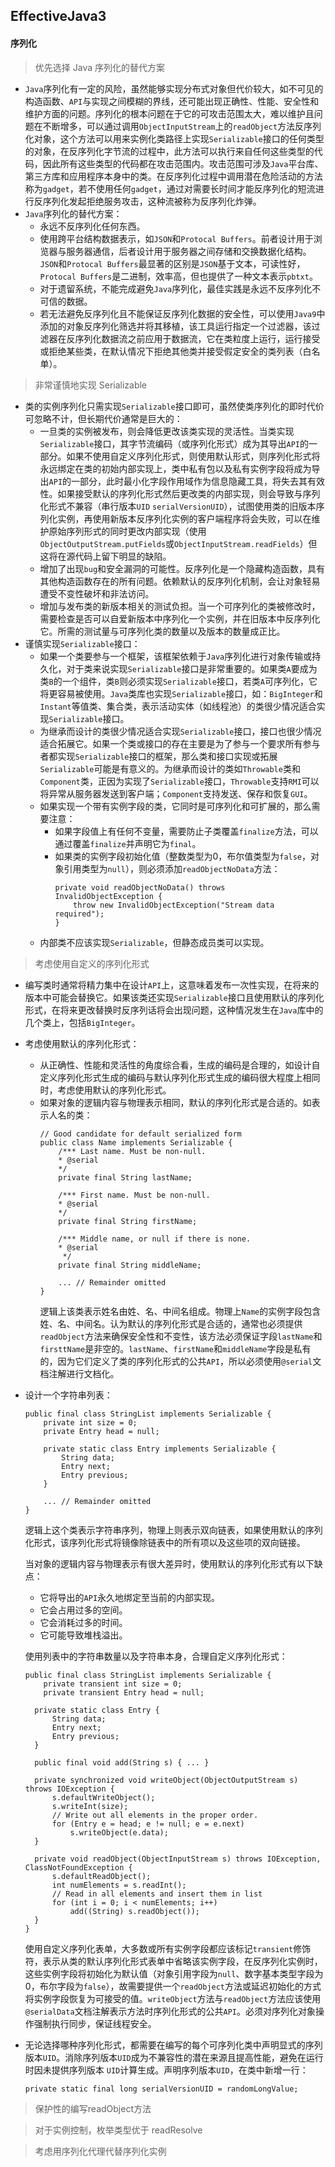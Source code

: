 ## EffectiveJava3

#### 序列化

> 优先选择 Java 序列化的替代方案
  * ```Java```序列化有一定的风险，虽然能够实现分布式对象但代价较大，如不可见的构造函数、```API```与实现之间模糊的界线，还可能出现正确性、性能、安全性和维护方面的问题。序列化的根本问题在于它的可攻击范围太大，难以维护且问题在不断增多，可以通过调用```ObjectInputStream```上的```readObject```方法反序列化对象，这个方法可以用来实例化类路径上实现```Serializable```接口的任何类型的对象，在反序列化字节流的过程中，此方法可以执行来自任何这些类型的代码，因此所有这些类型的代码都在攻击范围内。攻击范围可涉及```Java```平台库、第三方库和应用程序本身中的类。在反序列化过程中调用潜在危险活动的方法称为```gadget```，若不使用任何```gadget```，通过对需要长时间才能反序列化的短流进行反序列化发起拒绝服务攻击，这种流被称为反序列化炸弹。
  * ```Java```序列化的替代方案：
    * 永远不反序列化任何东西。
    * 使用跨平台结构数据表示，如```JSON```和```Protocal Buffers```。前者设计用于浏览器与服务器通信，后者设计用于服务器之间存储和交换数据化结构。```JSON```和```Protocal Buffers```最显著的区别是```JSON```基于文本，可读性好，```Protocal Buffers```是二进制，效率高，但也提供了一种文本表示```pbtxt```。
    * 对于遗留系统，不能完成避免```Java```序列化，最佳实践是永远不反序列化不可信的数据。
    * 若无法避免反序列化且不能保证反序列化数据的安全性，可以使用```Java9```中添加的对象反序列化筛选并将其移植，该工具运行指定一个过滤器，该过滤器在反序列化数据流之前应用于数据流，它在类粒度上运行，运行接受或拒绝某些类，在默认情况下拒绝其他类并接受假定安全的类列表（白名单）。

> 非常谨慎地实现 Serializable
  * 类的实例序列化只需实现```Serializable```接口即可，虽然使类序列化的即时代价可忽略不计，但长期代价通常是巨大的：
    * 一旦类的实例被发布，则会降低更改该类实现的灵活性。当类实现```Serializable```接口，其字节流编码（或序列化形式）成为其导出```API```的一部分。如果不使用自定义序列化形式，则使用默认形式，则序列化形式将永远绑定在类的初始内部实现上，类中私有包以及私有实例字段将成为导出```API```的一部分，此时最小化字段作用域作为信息隐藏工具，将失去其有效性。如果接受默认的序列化形式然后更改类的内部实现，则会导致与序列化形式不兼容（串行版本```UID``` ```serialVersionUID```），试图使用类的旧版本序列化实例，再使用新版本反序列化实例的客户端程序将会失败，可以在维护原始序列形式的同时更改内部实现（使用```ObjectOutputStream.putFields```或```ObjectInputStream.readFields```）但这将在源代码上留下明显的缺陷。
    * 增加了出现```bug```和安全漏洞的可能性。反序列化是一个隐藏构造函数，具有其他构造函数存在的所有问题。依赖默认的反序列化机制，会让对象轻易遭受不变性破坏和非法访问。
    * 增加与发布类的新版本相关的测试负担。当一个可序列化的类被修改时，需要检查是否可以自爱新版本中序列化一个实例，并在旧版本中反序列化它。所需的测试量与可序列化类的数量以及版本的数量成正比。
  * 谨慎实现```Serializable```接口：
    * 如果一个类要参与一个框架，该框架依赖于```Java```序列化进行对象传输或持久化，对于类来说实现```Serializable```接口是非常重要的。如果类```A```要成为类```B```的一个组件，类```B```则必须实现```Serializable```接口，若类```A```可序列化，它将更容易被使用。```Java```类库也实现```Serializable```接口，如：```BigInteger```和```Instant```等值类、集合类，表示活动实体（如线程池）的类很少情况适合实现```Serializable```接口。
    * 为继承而设计的类很少情况适合实现```Serializable```接口，接口也很少情况适合拓展它。如果一个类或接口的存在主要是为了参与一个要求所有参与者都实现```Serializable```接口的框架，那么类和接口实现或拓展```Serializable```可能是有意义的。为继承而设计的类如```Throwable```类和```Component```类，正因为实现了```Serializable```接口，```Throwable```支持```RMI```可以将异常从服务器发送到客户端；```Component```支持发送、保存和恢复```GUI```。
    * 如果实现一个带有实例字段的类，它同时是可序列化和可扩展的，那么需要注意：
      * 如果字段值上有任何不变量，需要防止子类覆盖```finalize```方法，可以通过覆盖```finalize```并声明它为```final```。
      * 如果类的实例字段初始化值（整数类型为0，布尔值类型为```false```，对象引用类型为```null```），则必须添加```readObjectNoData```方法：
        ```
        private void readObjectNoData() throws InvalidObjectException { 
            throw new InvalidObjectException("Stream data required"); 
        }
        ```
    * 内部类不应该实现```Serializable```，但静态成员类可以实现。    

> 考虑使用自定义的序列化形式
  * 编写类时通常将精力集中在设计```API```上，这意味着发布一次性实现，在将来的版本中可能会替换它。如果该类还实现```Serializable```接口且使用默认的序列化形式，在将来更改替换时反序列话将会出现问题，这种情况发生在```Java```库中的几个类上，包括```BigInteger```。
  * 考虑使用默认的序列化形式：
    * 从正确性、性能和灵活性的角度综合看，生成的编码是合理的，如设计自定义序列化形式生成的编码与默认序列化形式生成的编码很大程度上相同时，考虑使用默认的序列化形式。
    * 如果对象的逻辑内容与物理表示相同，默认的序列化形式是合适的。如表示人名的类：
      ```
      // Good candidate for default serialized form 
      public class Name implements Serializable { 
          /*** Last name. Must be non-null. 
          * @serial 
          */ 
          private final String lastName; 
          
          /*** First name. Must be non-null. 
          * @serial 
          */ 
          private final String firstName; 
          
          /*** Middle name, or null if there is none. 
          * @serial
           */ 
          private final String middleName;
          
          ... // Remainder omitted 
      }
      ```
      逻辑上该类表示姓名由姓、名、中间名组成。物理上```Name```的实例字段包含姓、名、中间名。认为默认的序列化形式是合适的，通常也必须提供```readObject```方法来确保安全性和不变性，该方法必须保证字段```lastName```和```firsttName```是非空的。```lastName```、```firstName```和```middleName```字段是私有的，因为它们定义了类的序列化形式的公共```API```，所以必须使用```@serial```文档注解进行文档化。
  * 设计一个字符串列表：
    ```
    public final class StringList implements Serializable { 
        private int size = 0; 
        private Entry head = null; 
        
        private static class Entry implements Serializable { 
            String data; 
            Entry next; 
            Entry previous; 
        }
        
        ... // Remainder omitted 
    }
    ```
    逻辑上这个类表示字符串序列，物理上则表示双向链表，如果使用默认的序列化形式，该序列化形式将镜像除链表中的所有项以及这些项的双向链接。
    
    当对象的逻辑内容与物理表示有很大差异时，使用默认的序列化形式有以下缺点：
      * 它将导出的```API```永久地绑定至当前的内部实现。
      * 它会占用过多的空间。
      * 它会消耗过多的时间。
      * 它可能导致堆栈溢出。

    使用列表中的字符串数量以及字符串本身，合理自定义序列化形式：
      ```
      public final class StringList implements Serializable {
          private transient int size = 0; 
          private transient Entry head = null; 
        
        private static class Entry { 
            String data; 
            Entry next; 
            Entry previous; 
        }
        
        public final void add(String s) { ... }

        private synchronized void writeObject(ObjectOutputStream s) throws IOException { 
            s.defaultWriteObject(); 
            s.writeInt(size); 
            // Write out all elements in the proper order.
            for (Entry e = head; e != null; e = e.next)
                s.writeObject(e.data); 
        }

        private void readObject(ObjectInputStream s) throws IOException, ClassNotFoundException { 
            s.defaultReadObject(); 
            int numElements = s.readInt(); 
            // Read in all elements and insert them in list
            for (int i = 0; i < numElements; i++) 
                add((String) s.readObject()); 
        }
      }
      ```
      使用自定义序列化表单，大多数或所有实例字段都应该标记```transient```修饰符，表示从类的默认序列化形式表单中省略该实例字段，在反序列化实例时，这些实例字段将初始化为默认值（对象引用字段为```null```、数字基本类型字段为0，布尔字段为```false```），故需要提供一个```readObject```方法或延迟初始化的方式将实例字段恢复为可接受的值。```writeObject```方法与```readObject```方法应该使用```@serialData```文档注解表示方法时序列化形式的公共```API```。必须对序列化对象操作强制执行同步，保证线程安全。
  * 无论选择哪种序列化形式，都需要在编写的每个可序列化类中声明显式的序列版本```UID```。消除序列版本```UID```成为不兼容性的潜在来源且提高性能，避免在运行时因未提供序列版本      ```UID```计算生成。声明序列版本```UID```，在类中新增一行：
    ```
    private static final long serialVersionUID = randomLongValue;
    ```


> 保护性的编写readObject方法

> 对于实例控制，枚举类型优于 readResolve

> 考虑用序列化代理代替序列化实例